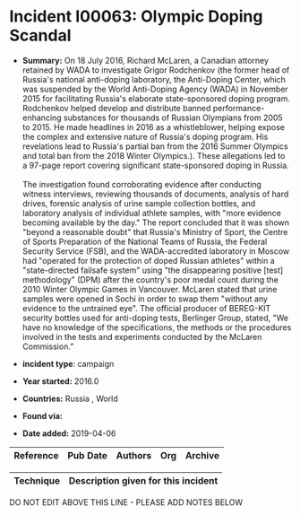 # Incident I00063: Olympic Doping Scandal

* **Summary:** On 18 July 2016, Richard McLaren, a Canadian attorney retained by WADA to investigate Grigor Rodchenkov (the former head of Russia's national anti-doping laboratory, the Anti-Doping Center, which was suspended by the World Anti-Doping Agency (WADA) in November 2015 for facilitating Russia's elaborate state-sponsored doping program. Rodchenkov helped develop and distribute banned performance-enhancing substances for thousands of Russian Olympians from 2005 to 2015. He made headlines in 2016 as a whistleblower, helping expose the complex and extensive nature of Russia's doping program. His revelations lead to Russia's partial ban from the 2016 Summer Olympics and total ban from the 2018 Winter Olympics.). These allegations led to a 97-page report covering significant state-sponsored doping in Russia. <br><br>The investigation found corroborating evidence after conducting witness interviews, reviewing thousands of documents, analysis of hard drives, forensic analysis of urine sample collection bottles, and laboratory analysis of individual athlete samples, with "more evidence becoming available by the day." The report concluded that it was shown "beyond a reasonable doubt" that Russia's Ministry of Sport, the Centre of Sports Preparation of the National Teams of Russia, the Federal Security Service (FSB), and the WADA-accredited laboratory in Moscow had "operated for the protection of doped Russian athletes" within a "state-directed failsafe system" using "the disappearing positive [test] methodology" (DPM) after the country's poor medal count during the 2010 Winter Olympic Games in Vancouver. McLaren stated that urine samples were opened in Sochi in order to swap them "without any evidence to the untrained eye". The official producer of BEREG-KIT security bottles used for anti-doping tests, Berlinger Group, stated, "We have no knowledge of the specifications, the methods or the procedures involved in the tests and experiments conducted by the McLaren Commission.”

* **incident type**: campaign

* **Year started:** 2016.0

* **Countries:** Russia , World

* **Found via:** 

* **Date added:** 2019-04-06


| Reference | Pub Date | Authors | Org | Archive |
| --------- | -------- | ------- | --- | ------- |

 

| Technique | Description given for this incident |
| --------- | ------------------------- |


DO NOT EDIT ABOVE THIS LINE - PLEASE ADD NOTES BELOW